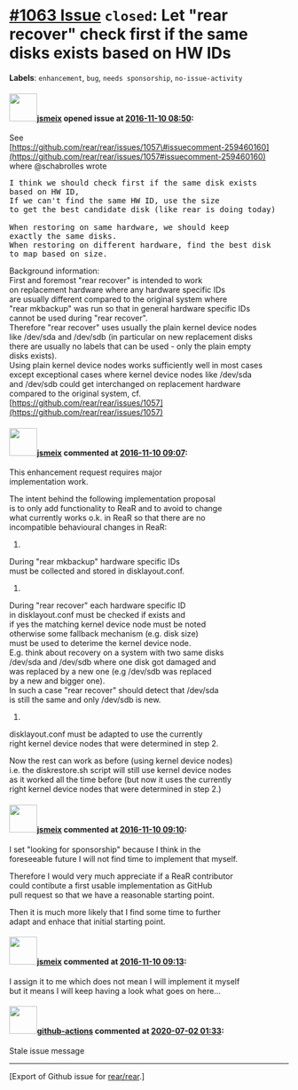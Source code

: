 [\#1063 Issue](https://github.com/rear/rear/issues/1063) `closed`: Let "rear recover" check first if the same disks exists based on HW IDs
==========================================================================================================================================

**Labels**: `enhancement`, `bug`, `needs sponsorship`,
`no-issue-activity`

#### <img src="https://avatars.githubusercontent.com/u/1788608?u=925fc54e2ce01551392622446ece427f51e2f0ce&v=4" width="50">[jsmeix](https://github.com/jsmeix) opened issue at [2016-11-10 08:50](https://github.com/rear/rear/issues/1063):

See  
[https://github.com/rear/rear/issues/1057\#issuecomment-259460160](https://github.com/rear/rear/issues/1057#issuecomment-259460160)  
where @schabrolles wrote

<pre>
I think we should check first if the same disk exists
based on HW ID,
If we can't find the same HW ID, use the size
to get the best candidate disk (like rear is doing today)

When restoring on same hardware, we should keep
exactly the same disks.
When restoring on different hardware, find the best disk
to map based on size.
</pre>

Background information:  
First and foremost "rear recover" is intended to work  
on replacement hardware where any hardware specific IDs  
are usually different compared to the original system where  
"rear mkbackup" was run so that in general hardware specific IDs  
cannot be used during "rear recover".  
Therefore "rear recover" uses usually the plain kernel device nodes  
like /dev/sda and /dev/sdb (in particular on new replacement disks  
there are usually no labels that can be used - only the plain empty  
disks exists).  
Using plain kernel device nodes works sufficiently well in most cases  
except exceptional cases where kernel device nodes like /dev/sda  
and /dev/sdb could get interchanged on replacement hardware  
compared to the original system, cf.  
[https://github.com/rear/rear/issues/1057](https://github.com/rear/rear/issues/1057)

#### <img src="https://avatars.githubusercontent.com/u/1788608?u=925fc54e2ce01551392622446ece427f51e2f0ce&v=4" width="50">[jsmeix](https://github.com/jsmeix) commented at [2016-11-10 09:07](https://github.com/rear/rear/issues/1063#issuecomment-259637669):

This enhancement request requires major  
implementation work.

The intent behind the following implementation proposal  
is to only add functionality to ReaR and to avoid to change  
what currently works o.k. in ReaR so that there are no  
incompatible behavioural changes in ReaR:

1.  

During "rear mkbackup" hardware specific IDs  
must be collected and stored in disklayout.conf.

1.  

During "rear recover" each hardware specific ID  
in disklayout.conf must be checked if exists and  
if yes the matching kernel device node must be noted  
otherwise some fallback mechanism (e.g. disk size)  
must be used to deterime the kernel device node.  
E.g. think about recovery on a system with two same disks  
/dev/sda and /dev/sdb where one disk got damaged and  
was replaced by a new one (e.g /dev/sdb was replaced  
by a new and bigger one).  
In such a case "rear recover" should detect that /dev/sda  
is still the same and only /dev/sdb is new.

1.  

disklayout.conf must be adapted to use the currently  
right kernel device nodes that were determined in step 2.

Now the rest can work as before (using kernel device nodes)  
i.e. the diskrestore.sh script will still use kernel device nodes  
as it worked all the time before (but now it uses the currently  
right kernel device nodes that were determined in step 2.)

#### <img src="https://avatars.githubusercontent.com/u/1788608?u=925fc54e2ce01551392622446ece427f51e2f0ce&v=4" width="50">[jsmeix](https://github.com/jsmeix) commented at [2016-11-10 09:10](https://github.com/rear/rear/issues/1063#issuecomment-259638200):

I set "looking for sponsorship" because I think in the  
foreseeable future I will not find time to implement that myself.

Therefore I would very much appreciate if a ReaR contributor  
could contibute a first usable implementation as GitHub  
pull request so that we have a reasonable starting point.

Then it is much more likely that I find some time to further  
adapt and enhace that initial starting point.

#### <img src="https://avatars.githubusercontent.com/u/1788608?u=925fc54e2ce01551392622446ece427f51e2f0ce&v=4" width="50">[jsmeix](https://github.com/jsmeix) commented at [2016-11-10 09:13](https://github.com/rear/rear/issues/1063#issuecomment-259638725):

I assign it to me which does not mean I will implement it myself  
but it means I will keep having a look what goes on here...

#### <img src="https://avatars.githubusercontent.com/in/15368?v=4" width="50">[github-actions](https://github.com/apps/github-actions) commented at [2020-07-02 01:33](https://github.com/rear/rear/issues/1063#issuecomment-652727937):

Stale issue message

------------------------------------------------------------------------

\[Export of Github issue for
[rear/rear](https://github.com/rear/rear).\]
